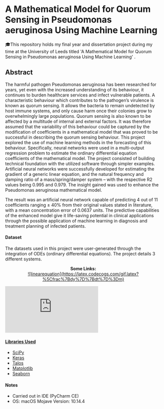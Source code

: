 # A Mathematical Model for Quorum Sensing in Pseudomonas aeruginosa Using Machine Learning

🎓This repository holds my final year and dissertation project during my time at the University of Leeds titled 'A Mathematical Model for Quorum Sensing in Pseudomonas aeruginosa Using Machine Learning' .

## Abstract

The harmful pathogen Pseudomonas aeruginosa has been researched for years, yet
even with the increased understanding of its behaviour, it continues to burden
healthcare services and infect vulnerable patients. A characteristic behaviour which
contributes to the pathogen’s virulence is known as quorum sensing. It allows the
bacteria to remain undetected by host immune systems, and only cause harm once
their colonies grow to overwhelmingly large populations. Quorum sensing is also
known to be affected by a multitude of internal and external factors. It was therefore
assumed that the variability of this behaviour could be captured by the modification of
coefficients in a mathematical model that was proved to be successful in describing
the quorum sensing behaviour. This project explored the use of machine learning
methods in the forecasting of this behaviour. Specifically, neural networks were used
in a multi-output regression problem to estimate the ordinary differential equation
coefficients of the mathematical model.
The project consisted of building technical foundation with the utilized software through
simpler examples. Artificial neural networks were successfully developed for estimating
the gradient of a generic linear equation, and the natural frequency and damping
ratio of a mass/spring/damper system – with the respective R2 values being 0.995
and 0.979. The insight gained was used to enhance the Pseudomonas aeruginosa
mathematical model.

The result was an artificial neural network capable of predicting
4 out of 11 coefficients ranging ± 40% from their original values stated in literature, with
a mean concentration error of 0.0637 units. The predictive capabilities of the enhanced
model give it life-saving potential in clinical applications through the possible
application of machine learning in diagnosis and treatment planning of infected patients.

#### Dataset

The datasets used in this project were user-generated through the integration of ODEs (ordinary differential equations). The project details 3 different systems.

<p align="center">
  <b>Some Links:</b><br>
  <a href = ![linearequation](https://latex.codecogs.com/gif.latex?%5Cfrac%7Bdy%7D%7Bdt%7D%3Dm) </a>
  ![linearequation](https://latex.codecogs.com/gif.latex?%5Cfrac%7Bdy%7D%7Bdt%7D%3Dm)
</p>

![linearequation](https://latex.codecogs.com/gif.latex?%5Cfrac%7Bdy%7D%7Bdt%7D%3Dm)


#### Libraries Used

* [SciPy](https://www.scipy.org/)
* [Keras](https://keras.io/)
* [Talos](https://github.com/autonomio/talos)
* [Matplotlib](https://matplotlib.org/)
* [Seaborn](https://seaborn.pydata.org/)

#### Notes

* Carried out in IDE (PyCharm CE)
* OS: macOS Mojave Version: 10.14.4

